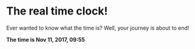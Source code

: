 # The real time clock!

Ever wanted to know what the time is? Well, your journey is about to end!

**The time is Nov 11, 2017, 09:55**